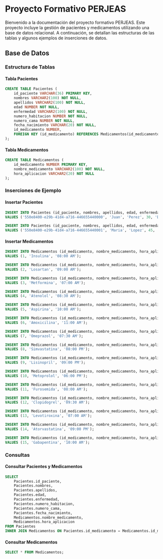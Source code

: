 
# Proyecto Formativo PERJEAS

Bienvenido a la documentación del proyecto formativo PERJEAS. Este proyecto incluye la gestión de pacientes y medicamentos utilizando una base de datos relacional. A continuación, se detallan las estructuras de las tablas y algunos ejemplos de inserciones de datos.

## Base de Datos

### Estructura de Tablas

#### Tabla Pacientes

```sql
CREATE TABLE Pacientes (
    id_paciente VARCHAR(36) PRIMARY KEY,
    nombres VARCHAR2(100) NOT NULL,
    apellidos VARCHAR2(100) NOT NULL,
    edad NUMBER NOT NULL,
    enfermedad VARCHAR2(100) NOT NULL,
    numero_habitacion NUMBER NOT NULL,
    numero_cama NUMBER NOT NULL,
    fecha_nacimiento VARCHAR(20) NOT NULL,
    id_medicamento NUMBER,
    FOREIGN KEY (id_medicamento) REFERENCES Medicamentos(id_medicamento)
);
```

#### Tabla Medicamentos

```sql
CREATE TABLE Medicamentos (
    id_medicamento NUMBER PRIMARY KEY,
    nombre_medicamento VARCHAR2(100) NOT NULL,
    hora_aplicacion VARCHAR2(20) NOT NULL
);
```

### Inserciones de Ejemplo

#### Insertar Pacientes

```sql
INSERT INTO Pacientes (id_paciente, nombres, apellidos, edad, enfermedad, numero_habitacion, numero_cama, fecha_nacimiento, id_medicamento) 
VALUES ('550e8400-e29b-41d4-a716-446655440000', 'Juan', 'Perez', 30, 'Diabetes', 101, 1, '1993-05-14', 1);

INSERT INTO Pacientes (id_paciente, nombres, apellidos, edad, enfermedad, numero_habitacion, numero_cama, fecha_nacimiento, id_medicamento) 
VALUES ('550e8400-e29b-41d4-a716-446655440001', 'Maria', 'Lopez', 45, 'Hipertension', 102, 2, '1978-09-22', 2);
```

#### Insertar Medicamentos

```sql
INSERT INTO Medicamentos (id_medicamento, nombre_medicamento, hora_aplicacion) 
VALUES (1, 'Insulina', '08:00 AM');

INSERT INTO Medicamentos (id_medicamento, nombre_medicamento, hora_aplicacion) 
VALUES (2, 'Losartan', '09:00 AM');

INSERT INTO Medicamentos (id_medicamento, nombre_medicamento, hora_aplicacion) 
VALUES (3, 'Metformina', '07:00 AM');

INSERT INTO Medicamentos (id_medicamento, nombre_medicamento, hora_aplicacion) 
VALUES (4, 'Atenolol', '08:30 AM');

INSERT INTO Medicamentos (id_medicamento, nombre_medicamento, hora_aplicacion) 
VALUES (5, 'Aspirina', '10:00 AM');

INSERT INTO Medicamentos (id_medicamento, nombre_medicamento, hora_aplicacion) 
VALUES (6, 'Amoxicilina', '11:00 AM');

INSERT INTO Medicamentos (id_medicamento, nombre_medicamento, hora_aplicacion) 
VALUES (7, 'Omeprazol', '07:30 AM');

INSERT INTO Medicamentos (id_medicamento, nombre_medicamento, hora_aplicacion) 
VALUES (8, 'Simvastatina', '08:00 PM');

INSERT INTO Medicamentos (id_medicamento, nombre_medicamento, hora_aplicacion) 
VALUES (9, 'Lisinopril', '09:00 PM');

INSERT INTO Medicamentos (id_medicamento, nombre_medicamento, hora_aplicacion) 
VALUES (10, 'Metoprolol', '06:00 PM');

INSERT INTO Medicamentos (id_medicamento, nombre_medicamento, hora_aplicacion) 
VALUES (11, 'Furosemida', '08:00 AM');

INSERT INTO Medicamentos (id_medicamento, nombre_medicamento, hora_aplicacion) 
VALUES (12, 'Clopidogrel', '09:30 AM');

INSERT INTO Medicamentos (id_medicamento, nombre_medicamento, hora_aplicacion) 
VALUES (13, 'Levotiroxina', '07:00 AM');

INSERT INTO Medicamentos (id_medicamento, nombre_medicamento, hora_aplicacion) 
VALUES (14, 'Atorvastatina', '09:00 PM');

INSERT INTO Medicamentos (id_medicamento, nombre_medicamento, hora_aplicacion) 
VALUES (15, 'Gabapentina', '10:00 AM');
```

### Consultas

#### Consultar Pacientes y Medicamentos

```sql
SELECT 
    Pacientes.id_paciente, 
    Pacientes.nombres, 
    Pacientes.apellidos, 
    Pacientes.edad, 
    Pacientes.enfermedad, 
    Pacientes.numero_habitacion, 
    Pacientes.numero_cama, 
    Pacientes.fecha_nacimiento, 
    Medicamentos.nombre_medicamento, 
    Medicamentos.hora_aplicacion 
FROM Pacientes
INNER JOIN Medicamentos ON Pacientes.id_medicamento = Medicamentos.id_medicamento;
```

#### Consultar Medicamentos

```sql
SELECT * FROM Medicamentos;
```

